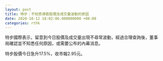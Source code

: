 ```yaml
---
layout: post
title: 特步：不知悉導致股價及成交量波動的原因
date: 2020-10-12 18:02:06.000000000 +08:00
categories: rthk
---
```


特步國際表示，留意到今日股價及成交量出現不尋常波動，經過合理查詢後，董事局確認並不知悉任何原因，或需要公布的內幕消息。

特步股價今日急升17.5%，收市報2.95元。
